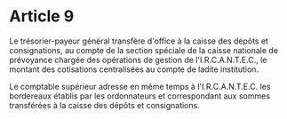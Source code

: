 # Article 9

Le trésorier-payeur général transfère d'office à la caisse des dépôts et consignations, au compte de la section spéciale de la caisse nationale de prévoyance chargée des opérations de gestion de l'I.R.C.A.N.T.E.C., le montant des cotisations centralisées au compte de ladite institution.

Le comptable supérieur adresse en même temps à l'I.R.C.A.N.T.E.C. les bordereaux établis par les ordonnateurs et correspondant aux sommes transférées à la caisse des dépôts et consignations.
